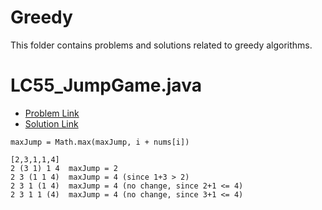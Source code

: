 # Greedy
This folder contains problems and solutions related to greedy algorithms.

# LC55_JumpGame.java
* [Problem Link](https://leetcode.com/problems/jump-game/)
* [Solution Link](../../LC0001_1000/LC0001_0100/LC0055_JumpGame.java)
```
maxJump = Math.max(maxJump, i + nums[i])

[2,3,1,1,4]
2 (3 1) 1 4  maxJump = 2
2 3 (1 1 4)  maxJump = 4 (since 1+3 > 2)
2 3 1 (1 4)  maxJump = 4 (no change, since 2+1 <= 4)
2 3 1 1 (4)  maxJump = 4 (no change, since 3+1 <= 4)
```

